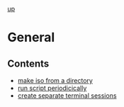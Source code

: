 [up](../README.md)

# General

## Contents

* [make iso from a directory](./make-iso-from-dir.md)
* [run script periodicically](./run-periodic-script.md)
* [create separate terminal sessions](./create-separate-terminal-sessions)
